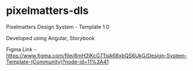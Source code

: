 # pixelmatters-dls
Pixelmatters Design System - Template 1.0

Developed using Angular, Storybook

Figma Link - https://www.figma.com/file/8mH2jKcG7TqA68xbQS6UkG/Design-System-Template-(Community)?node-id=11%3A41